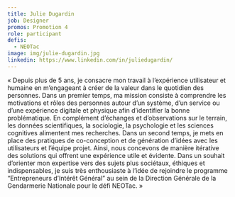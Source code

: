 ```yaml
---
title: Julie Dugardin
job: Designer
promos: Promotion 4
role: participant
defis:
  - NEOTac
image: img/julie-dugardin.jpg
linkedin: https://www.linkedin.com/in/juliedugardin/
---
```

« Depuis plus de 5 ans, je consacre mon travail à l’expérience utilisateur et humaine en m’engageant à créer de la valeur dans le quotidien des personnes. Dans un premier temps, ma mission consiste à comprendre les motivations et rôles des personnes autour d’un système, d’un service ou d’une expérience digitale et physique afin d’identifier la bonne problématique. En complément d’échanges et d’observations sur le terrain, les données scientifiques, la sociologie, la psychologie et les sciences cognitives alimentent mes recherches. Dans un second temps, je mets en place des pratiques de co-conception et de génération d’idées avec les utilisateurs et l’équipe projet. Ainsi, nous concevons de manière itérative des solutions qui offrent une expérience utile et évidente. Dans un souhait d’orienter mon expertise vers des sujets plus sociétaux, éthiques et indispensables, je suis très enthousiaste à l’idée de rejoindre le programme “Entrepreneurs d’Intérêt Général” au sein de la Direction Générale de la Gendarmerie Nationale pour le défi NEOTac. »